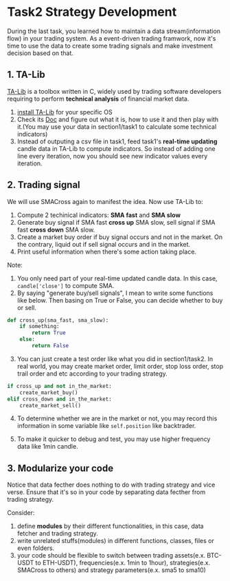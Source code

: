 # Task2 Strategy Development

During the last task, you learned how to maintain a data stream(information flow) in your trading system. As a event-driven trading framwork, now it's time to use the data to create some trading signals and make investment decision based on that.

## 1. TA-Lib

[TA-Lib](https://ta-lib.org/) is a toolbox written in C, widely used by trading software developers requiring to perform **technical analysis** of financial market data.

1. [install TA-Lib](https://mrjbq7.github.io/ta-lib/install.html) for your  specific OS
2. Check its [Doc](https://mrjbq7.github.io/ta-lib/doc_index.html) and figure out what it is, how to use it and then play with it.(You may use your data in section1/task1 to calculate some technical indicators)
3. Instead of outputing a csv file in task1, feed task1's **real-time updating** candle data in TA-Lib to compute indicators. So instead of adding one line every iteration, now you should see new indicator values every iteration.

## 2. Trading signal

We will use SMACross again to manifest the idea. Now use TA-Lib to:

1. Compute 2 techinical indicators: **SMA fast** and **SMA slow**
2. Generate buy signal if SMA fast **cross up** SMA slow, sell signal if SMA fast **cross down** SMA slow.
3. Create a market buy order if buy signal occurs and not in the market. On the contrary, liquid out if sell signal occurs and in the market.
4. Print useful information when there's some action taking place.

Note:

1. You only need part of your real-time updated candle data. In this case, `candle['close']` to compute SMA.
2. By saying "generate buy/sell signals", I mean to write some functions like below. Then basing on True or False, you can decide whether to buy or sell.

```python
def cross_up(sma_fast, sma_slow):
    if something:
        return True
    else:
        return False
```

3. You can just create a test order like what you did in section1/task2. In real world, you may create market order, limit order, stop loss order, stop trail order and etc according to your trading strategy.

```python
if cross_up and not in_the_market:
    create_market_buy()
elif cross_down and in_the_market:
    create_market_sell()
```

4. To determine whether we are in the market or not, you may record this information in some variable like `self.position` like backtrader.

5. To make it quicker to debug and test, you may use higher frequency data like 1min candle.

## 3. Modularize your code

Notice that data fecther does nothing to do with trading strategy and vice verse. Ensure that it's so in your code by separating data fecther from trading strategy.

Consider:

1. define **modules** by their different functionalities, in this case, data fetcher and trading strategy.
2. write unrelated stuffs(modules) in different functions, classes, files or even folders.
3. your code should be flexible to switch between trading assets(e.x. BTC-USDT to ETH-USDT), frequencies(e.x. 1min to 1hour), strategies(e.x. SMACross to others) and strategy parameters(e.x. sma5 to sma10)